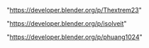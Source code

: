 "https://developer.blender.org/p/Thextrem23"

"https://developer.blender.org/p/isolveit"

"https://developer.blender.org/p/phuang1024"

 
